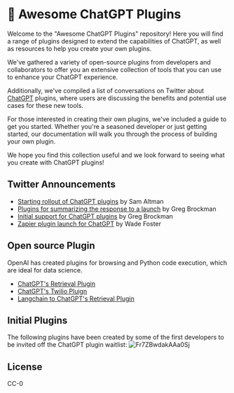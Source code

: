 <p align="center"><h1>🧠 Awesome ChatGPT Plugins</h1></p>

Welcome to the "Awesome ChatGPT Plugins" repository! Here you will find a range of plugins designed to extend the capabilities of ChatGPT, as well as resources to help you create your own plugins.

We've gathered a variety of open-source plugins from developers and collaborators to offer you an extensive collection of tools that you can use to enhance your ChatGPT experience.

Additionally, we've compiled a list of conversations on Twitter about [ChatGPT](https://chat.openai.com/chat) plugins, where users are discussing the benefits and potential use cases for these new tools.

For those interested in creating their own plugins, we've included a guide to get you started. Whether you're a seasoned developer or just getting started, our documentation will walk you through the process of building your own plugin.

We hope you find this collection useful and we look forward to seeing what you create with ChatGPT plugins!

## Twitter Announcements 
- [Starting rollout of ChatGPT plugins](https://twitter.com/sama/status/1638951865319821312) by Sam Altman
- [Plugins for summarizing the response to a launch](https://twitter.com/gdb/status/1638986918947082241) by Greg Brockman
- [Initial support for ChatGPT plugins](https://twitter.com/gdb/status/1638949234681712643) by Greg Brockman
- [Zapier plugin launch for ChatGPT](https://twitter.com/wadefoster/status/1638958299935801344) by Wade Foster

## Open source Plugin
OpenAI has created plugins for browsing and Python code execution, which are ideal for data science.

- [ChatGPT's Retrieval Plugin](https://github.com/openai/chatgpt-retrieval-plugin)
- [ChatGPT's Twilio Pluign](https://twitter.com/danielgross/status/1639040289816866818)
- [Langchain to ChatGPT's Retrieval Plugin](https://gist.github.com/hwchase17/1429e54879f0249f0a258382d8bd744c)


## Initial Plugins
The following plugins have been created by some of the first developers to be invited off the ChatGPT plugin waitlist:
![Fr7ZBwdakAAa0Sj](https://user-images.githubusercontent.com/33980210/227595018-02ffa976-efc8-43e2-a417-d3942ad6467a.jpeg)

## License
CC-0
